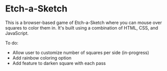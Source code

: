 # Etch-a-Sketch

This is a browser-based game of Etch-a-Sketch where you can mouse over squares to color them in. It's built using a combination of HTML, CSS, and JavaScript.

To do:
- Allow user to customize number of squares per side (in-progress)
- Add rainbow coloring option
- Add feature to darken square with each pass